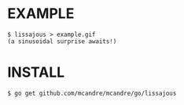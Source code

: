 # EXAMPLE

```
$ lissajous > example.gif
(a sinusoidal surprise awaits!)
```
# INSTALL

```
$ go get github.com/mcandre/mcandre/go/lissajous
```
